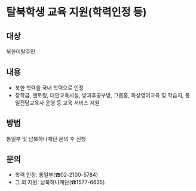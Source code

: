 # 탈북학생 교육 지원(학력인정 등)

## 대상
북한이탈주민

## 내용
- 북한 학력을 국내 학력으로 인정
- 장학금, 멘토링, 대안교육시설, 방과후공부방, 그룹홈, 화상영어교육 및 학습지, 통일전담교육사 운영 등 교육 서비스 지원

## 방법
통일부 및 남북하나재단 문의 후 신청

## 문의
- 학력 인정: 통일부(☎02-2100-5784)
- 그 외 지원: 남북하나재단(☎1577-6635)
